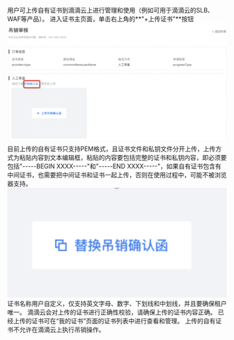 用户可上传自有证书到滴滴云上进行管理和使用（例如可用于滴滴云的SLB、WAF等产品）。
进入证书主页面，单击右上角的**"+上传证书"**按钮
![avatar](./picture/2.3.13.png)
目前上传的自有证书只支持PEM格式，且证书文件和私钥文件分开上传，上传方式为粘贴内容到文本编辑框，粘贴的内容要包括完整的证书和私钥内容，即必须要包括"-----BEGIN XXXX-----"和"-----END XXXX-----"，如果自有证书包含有中间证书，也需要把中间证书和证书一起上传，否则在使用过程中，可能不被浏览器支持。
![avatar](./picture/2.3.14.png)
证书名称用户自定义，仅支持英文字母、数字、下划线和中划线，并且要确保租户唯一。
滴滴云会对上传的证书进行正确性校验，请确保上传的证书内容正确。
已经上传的证书可在“我的证书”页面的证书列表中进行查看和管理。
上传的自有证书不允许在滴滴云上执行吊销操作。